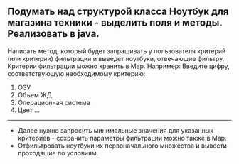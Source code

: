 ## Подумать над структурой класса Ноутбук для магазина техники - выделить поля и методы. Реализовать в java. ##

  Написать метод, который будет запрашивать у пользователя критерий (или критерии) фильтрации и выведет ноутбуки, отвечающие фильтру. Критерии фильтрации можно хранить в Map.
Например:
Введите цифру, соответствующую необходимому критерию:
1. ОЗУ
2. Объем ЖД
3. Операционная система
4. Цвет …
___
- Далее нужно запросить минимальные значения для указанных критериев - сохранить параметры фильтрации можно также в Map.
- Отфильтровать ноутбуки их первоначального множества и вывести проходящие по условиям.
